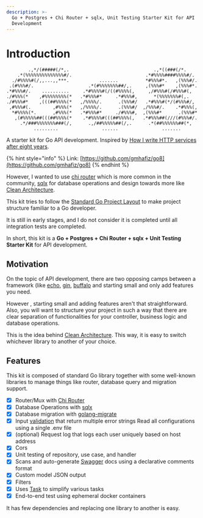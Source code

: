 ```yaml
---
description: >-
  Go + Postgres + Chi Router + sqlx, Unit Testing Starter Kit for API
  Development
---
```


# Introduction

```text
        .,*/(#####(/*,.                               .,*((###(/*.
    .*(%%%%%%%%%%%%%%#/.                           .*#%%%%####%%%%#/.
  ./#%%%%#(/,,...,,***.           .......          *#%%%#*.   ,(%%%#/.
 .(#%%%#/.                    .*(#%%%%%%%##/,.     ,(%%%#*    ,(%%%#*.
.*#%%%#/.    ..........     .*#%%%%#(/((#%%%%(,     ,/#%%%#(/#%%%#(,
./#%%%(*    ,#%%%%%%%%(*   .*#%%%#*     .*#%%%#,      *(%%%%%%%#(,.
./#%%%#*    ,(((##%%%%(*   ,/%%%%/.      .(%%%#/   .*#%%%#(*/(#%%%#/,
 ,#%%%#(.        ,#%%%(*   ,/%%%%/.      .(%%%#/  ,/%%%#/.    .*#%%%(,
  *#%%%%(*.      ,#%%%(*   .*#%%%#*     ./#%%%#,  ,(%%%#*      .(%%%#*
   ,(#%%%%%##(((##%%%%(*    .*#%%%%#(((##%%%%(,   .*#%%%##(///(#%%%#/.
     .*/###%%%%%%%###(/,      .,/##%%%%%##(/,.      .*(##%%%%%%##(*,
          .........                ......                .......
```

A starter kit for Go API development. Inspired by [How I write HTTP services after eight years](https://pace.dev/blog/2018/05/09/how-I-write-http-services-after-eight-years.html).

{% hint style="info" %}
Link: [https://github.com/gmhafiz/go8](https://github.com/gmhafiz/go8)
{% endhint %}

However, I wanted to use [chi router](https://github.com/go-chi/chi) which is more common in the community, [sqlx](https://github.com/jmoiron/sqlx) for database operations and design towards more like [Clean Architecture](https://blog.cleancoder.com/uncle-bob/2012/08/13/the-clean-architecture.html).

This kit tries to follow the [Standard Go Project Layout](https://github.com/golang-standards/project-layout) to make project structure familiar to a Go developer.

It is still in early stages, and I do not consider it is completed until all integration tests are completed.

In short, this kit is a **Go + Postgres + Chi Router + sqlx + Unit Testing Starter Kit** for API development.

## Motivation

On the topic of API development, there are two opposing camps between a framework \(like [echo](https://github.com/labstack/echo), [gin](https://github.com/gin-gonic/gin), [buffalo](http://gobuffalo.io/) and starting small and only add features you need.

However , starting small and adding features aren't that straightforward. Also, you will want to structure your project in such a way that there are clear separation of functionalities for your controller, business logic and database operations.

This is the idea behind [Clean Architecture](https://blog.cleancoder.com/uncle-bob/2012/08/13/the-clean-architecture.html). This way, it is easy to switch whichever library to another of your choice.

## Features

This kit is composed of standard Go library together with some well-known libraries to manage things like router, database query and migration support.

* [x] Router/Mux with [Chi Router](https://github.com/go-chi/chi)
* [x] Database Operations with [sqlx](https://github.com/jmoiron/sqlx)
* [x] Database migration with [golang-migrate](https://github.com/golang-migrate/migrate/)
* [x] Input [validation](https://github.com/go-playground/validator) that return multiple error strings Read all configurations using a single .env file 
* [x] \(optional\) Request log that logs each user uniquely based on host address
* [x] Cors
* [x] Unit testing of repository, use case, and handler
* [x] Scans and auto-generate [Swagger](https://github.com/swaggo/swag) docs using a declarative comments format
* [x] Custom model JSON output
* [x] Filters
* [x] Uses [Task](https://taskfile.dev) to simplify various tasks
* [x] End-to-end test using ephemeral docker containers

It has few dependencies and replacing one library to another is easy.



